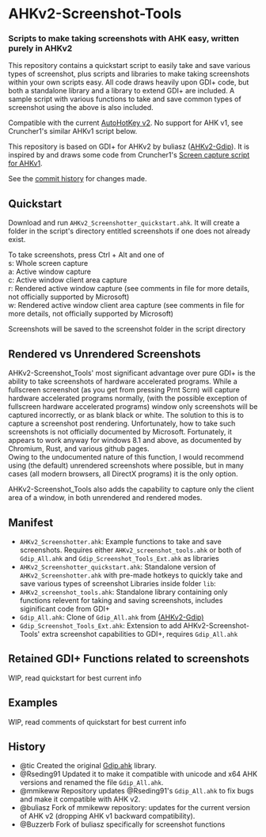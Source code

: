 # AHKv2-Screenshot-Tools
### **Scripts to make taking screenshots with AHK easy, written purely in AHKv2**

This repository contains a quickstart script to easily take and save various types of screenshot, plus scripts and libraries to make taking screenshots within your own scripts easy.
 All code draws heavily upon GDI+ code, but both a standalone library and a library to extend GDI+ are included.
 A sample script with various functions to take and save common types of screenshot using the above is also included.

Compatible with the current [AutoHotKey v2](https://autohotkey.com/v2/).
 No support for AHK v1, see Cruncher1's similar AHKv1 script below.

This repository is based on GDI+ for AHKv2 by buliasz ([AHKv2-Gdip](https://github.com/buliasz/AHKv2-Gdip)).
 It is inspired by and draws some code from Cruncher1's [Screen capture script for AHKv1](https://www.autohotkey.com/board/topic/91585-screen-capture-using-only-ahk-no-3rd-party-software-required/).

See the [commit history](https://github.com/Buzzerb/AHKv2-Gdip-Screenshotter/commits/master) for changes made.

## Quickstart
Download and run `AHKv2_Screenshotter_quickstart.ahk`.
 It will create a folder in the script's directory entitled screenshots if one does not already exist.

To take screenshots, press Ctrl + Alt and one of  
s: Whole screen capture  
a: Active window capture  
c: Active window client area capture  
r: Rendered active window capture (see comments in file for more details, not officially supported by Microsoft)  
w: Rendered active window client area capture (see comments in file for more details, not officially supported by Microsoft)  

Screenshots will be saved to the screenshot folder in the script directory


## Rendered vs Unrendered Screenshots
AHKv2-Screenshot_Tools' most significant advantage over pure GDI+ is the ability to take screenshots of hardware accelerated programs.  While a fullscreen screenshot (as you get from pressing Prnt Scrn) will capture hardware accelerated programs normally, 
(with the possible exception of fullscreen hardware accelerated programs) window only screenshots will be captured incorrectly, or as blank black or white.  The solution to this is to capture a screenshot post rendering.  Unfortunately, how to take such screenshots is not
officially documented by Microsoft.  Fortunately, it appears to work anyway for windows 8.1 and above, as documented by Chromium, Rust, and various github pages.  
Owing to the undocumented nature of this function, I would recommend using (the default) unrendered screenshots where possible, but in many cases (all modern browsers, all DirectX programs) it is the only option.

AHKv2-Screenshot_Tools also adds the capability to capture only the client area of a window, in both unrendered and rendered modes.


## Manifest
 - `AHKv2_Screenshotter.ahk`: Example functions to take and save screenshots. Requires either `AHKv2_screenshot_tools.ahk` or both of `Gdip_All.ahk` and `Gdip_Screenshot_Tools_Ext.ahk` as libraries
 - `AHKv2_Screenshotter_quickstart.ahk`: Standalone version of `AHKv2_Screenshotter.ahk` with pre-made hotkeys to quickly take and save various types of screenshot
Libraries inside folder `lib`:
 - `AHKv2_screenshot_tools.ahk`: Standalone library containing only functions relevent for taking and saving screenshots, includes siginificant code from GDI+
 - `Gdip_All.ahk`: Clone of `Gdip_All.ahk` from [(AHKv2-Gdip)](https://github.com/buliasz/AHKv2-Gdip)
 - `Gdip_Screenshot_Tools_Ext.ahk`: Extension to add AHKv2-Screenshot-Tools' extra screenshot capabilities to GDI+, requires `Gdip_All.ahk`


## Retained GDI+ Functions related to screenshots
WIP, read quickstart for best current info

## Examples
WIP, read comments of quickstart for best current info

## History
- @tic Created the original [Gdip.ahk](https://github.com/tariqporter/Gdip/) library.
- @Rseding91 Updated it to make it compatible with unicode and x64 AHK versions and renamed the file `Gdip_All.ahk`.
- @mmikeww Repository updates @Rseding91's `Gdip_All.ahk` to fix bugs and make it compatible with AHK v2.
- @buliasz Fork of mmikeww repository: updates for the current version of AHK v2 (dropping AHK v1 backward compatibility).
- @Buzzerb Fork of buliasz specifically for screenshot functions

